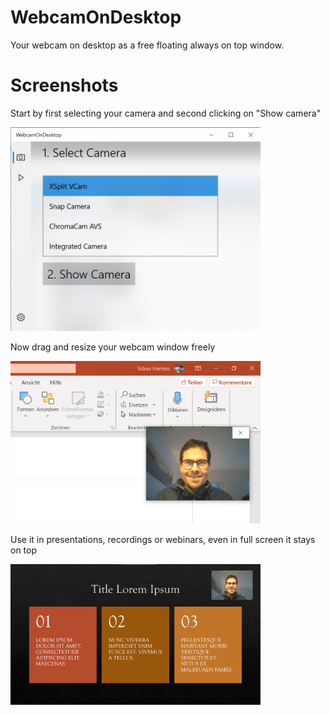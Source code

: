# WebcamOnDesktop
Your webcam on desktop as a free floating always on top window. 

# Screenshots

Start by first selecting your camera and second clicking on "Show camera"

<img src="https://github.com/tharmes42/WebcamOnDesktop/blob/master/pagecontent/WebcamOnDesktop_Screen1.png" alt="Select media source" width="400"/>


Now drag and resize your webcam window freely

<img src="https://github.com/tharmes42/WebcamOnDesktop/blob/master/pagecontent/WebcamOnDesktop_Screen2.png" alt="Drag and resize your webcam window freely" width="400"/>


Use it in presentations, recordings or webinars, even in full screen it stays on top

<img src="https://github.com/tharmes42/WebcamOnDesktop/blob/master/pagecontent/WebcamOnDesktop_Screen3.png" alt="Use it in presentations, recordings or webinars" width="400"/>

